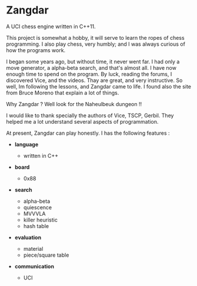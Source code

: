 # Zangdar
A UCI chess engine written in C++11.

This project is somewhat a hobby, it will serve to learn the ropes of chess programming.
I also play chess, very humbly; and I was always curious of how the programs work.

I began some years ago, but without time, it never went far. I had only a move generator, a alpha-beta search, and that's almost all.
I have now enough time to spend on the program. By luck, reading the forums, I discovered Vice, and the videos. Thay are great, and very instructive.
So well, Im following the lessons, and Zangdar came to life. I found also the site from Bruce Moreno that explain a lot of things.

Why Zangdar ? Well look for the Naheulbeuk dungeon !!

I would like to thank specially the authors of Vice, TSCP, Gerbil. They helped me a lot understand several aspects of programmation.

At present, Zangdar can play honestly. I has the following features :

+ **language** 
  - written in C++

+ **board** 
  - 0x88

+ **search**
  - alpha-beta
  - quiescence
  - MVVVLA
  - killer heuristic
  - hash table

+ **evaluation**
  - material
  - piece/square table

+ **communication**
  - UCI
